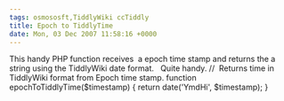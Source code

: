 ```yaml
---
tags: osmososft,TiddlyWiki ccTiddly
title: Epoch to TiddlyTime 
date: Mon, 03 Dec 2007 11:58:16 +0000
---
```

This handy PHP function receives  a epoch time stamp and returns the a string using the TiddlyWiki date format.   Quite handy. //  Returns time in TiddlyWiki format from Epoch time stamp. function epochToTiddlyTime($timestamp) { return date('YmdHi', $timestamp); }
